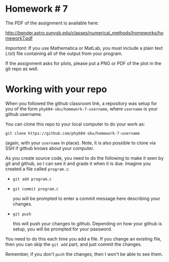 # Homework # 7

The PDF of the assignment is available here:

http://bender.astro.sunysb.edu/classes/numerical_methods/homeworks/homework7.pdf


*Important*: If you use Mathematica or MatLab, you must include a
plain text (.txt) file containing all of the output from your program.

If the assignment asks for plots, please put a PNG or PDF of the plot
in the git repo as well.


# Working with your repo

When you followed the github classroom link, a repository was setup
for you of the form `phy604-sbu/homework-7-username`, where `username`
is your github username.

You can clone this repo to your local computer to do your work as:

```
git clone https://github.com/phy604-sbu/homework-7-username
```
(again, with your `username` in place).  Note, it is also possible to
clone via SSH if github knows about your computer.

As you create source code, you need to do the following to make it
seen by git and github, so I can see it and grade it when it is due.
Imagine you created a file called `program.c`:

  * `git add program.c`

  * `git commit program.c`

    you will be prompted to enter a commit message here describing
    your changes.

  * `git push`

    this will push your changes to github.  Depending on how your github
    is setup, you will be prompted for your password.

You need to do this each time you add a file.  If you change an existing
file, then you can skip the `git add` part, and just commit the changes.

Remember, if you don't `push` the changes, then I won't be able to see them.
